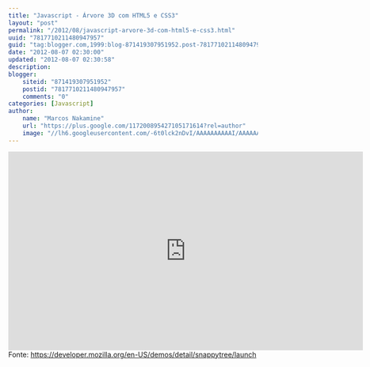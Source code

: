 ```yaml
---
title: "Javascript - Árvore 3D com HTML5 e CSS3"
layout: "post"
permalink: "/2012/08/javascript-arvore-3d-com-html5-e-css3.html"
uuid: "7817710211480947957"
guid: "tag:blogger.com,1999:blog-871419307951952.post-7817710211480947957"
date: "2012-08-07 02:30:00"
updated: "2012-08-07 02:30:58"
description: 
blogger:
    siteid: "871419307951952"
    postid: "7817710211480947957"
    comments: "0"
categories: [Javascript]
author: 
    name: "Marcos Nakamine"
    url: "https://plus.google.com/117200895427105171614?rel=author"
    image: "//lh6.googleusercontent.com/-6t0lck2nDvI/AAAAAAAAAAI/AAAAAAAAOBw/_9ON3AiIr48/s32-c/photo.jpg"
---
```


<div class="css-full-post-content js-full-post-content">
<iframe allowfullscreen="allowfullscreen" frameborder="0" height="402" src="http://www.youtube.com/embed/5KajxjlYzRg?feature=player_detailpage" width="716"></iframe> Fonte: <a href="https://developer.mozilla.org/en-US/demos/detail/snappytree/launch">https://developer.mozilla.org/en-US/demos/detail/snappytree/launch</a>
</div>